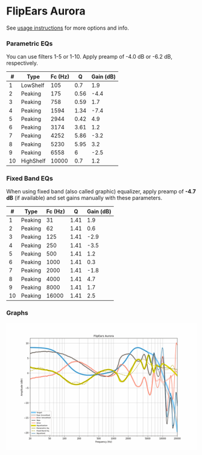 # FlipEars Aurora
See [usage instructions](https://github.com/jaakkopasanen/AutoEq#usage) for more options and info.

### Parametric EQs
You can use filters 1-5 or 1-10. Apply preamp of -4.0 dB or -6.2 dB, respectively.

|   # | Type      |   Fc (Hz) |    Q |   Gain (dB) |
|-----|-----------|-----------|------|-------------|
|   1 | LowShelf  |       105 | 0.7  |         1.9 |
|   2 | Peaking   |       175 | 0.56 |        -4.4 |
|   3 | Peaking   |       758 | 0.59 |         1.7 |
|   4 | Peaking   |      1594 | 1.34 |        -7.4 |
|   5 | Peaking   |      2944 | 0.42 |         4.9 |
|   6 | Peaking   |      3174 | 3.61 |         1.2 |
|   7 | Peaking   |      4252 | 5.86 |        -3.2 |
|   8 | Peaking   |      5230 | 5.95 |         3.2 |
|   9 | Peaking   |      6558 | 6    |        -2.5 |
|  10 | HighShelf |     10000 | 0.7  |         1.2 |

### Fixed Band EQs
When using fixed band (also called graphic) equalizer, apply preamp of **-4.7 dB** (if available) and set gains manually with these parameters.

|   # | Type    |   Fc (Hz) |    Q |   Gain (dB) |
|-----|---------|-----------|------|-------------|
|   1 | Peaking |        31 | 1.41 |         1.9 |
|   2 | Peaking |        62 | 1.41 |         0.6 |
|   3 | Peaking |       125 | 1.41 |        -2.9 |
|   4 | Peaking |       250 | 1.41 |        -3.5 |
|   5 | Peaking |       500 | 1.41 |         1.2 |
|   6 | Peaking |      1000 | 1.41 |         0.3 |
|   7 | Peaking |      2000 | 1.41 |        -1.8 |
|   8 | Peaking |      4000 | 1.41 |         4.7 |
|   9 | Peaking |      8000 | 1.41 |         1.7 |
|  10 | Peaking |     16000 | 1.41 |         2.5 |

### Graphs
![](./FlipEars%20Aurora.png)
